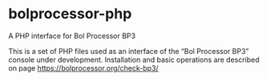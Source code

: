 # bolprocessor-php
A PHP interface for Bol Processor BP3

This is a set of PHP files used as an interface of the “Bol Processor BP3” console under development.
Installation and basic operations are described on page https://bolprocessor.org/check-bp3/
